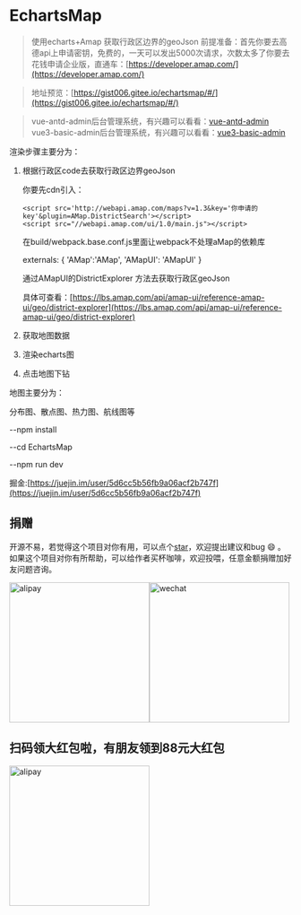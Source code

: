 # EchartsMap


> 使用echarts+Amap 获取行政区边界的geoJson
前提准备：首先你要去高德api上申请密钥，免费的，一天可以发出5000次请求，次数太多了你要去花钱申请企业版，直通车：[https://developer.amap.com/](https://developer.amap.com/)

> 地址预览：[https://gist006.gitee.io/echartsmap/#/](https://gist006.gitee.io/echartsmap/#/)

> vue-antd-admin后台管理系统，有兴趣可以看看：[vue-antd-admin](https://github.com/biubiubiu01/vue-antd-admin)
> vue3-basic-admin后台管理系统，有兴趣可以看看：[vue3-basic-admin](https://github.com/biubiubiu01/vue3-basic-admin)


渲染步骤主要分为：

1. 根据行政区code去获取行政区边界geoJson

   你要先cdn引入：

       <script src='http://webapi.amap.com/maps?v=1.3&key='你申请的key'&plugin=AMap.DistrictSearch'></script>
       <script src="//webapi.amap.com/ui/1.0/main.js"></script>

    在build/webpack.base.conf.js里面让webpack不处理aMap的依赖库

      externals: {
        'AMap':'AMap',
        'AMapUI': 'AMapUI'
      }

    通过AMapUI的DistrictExplorer 方法去获取行政区geoJson

    具体可查看：[https://lbs.amap.com/api/amap-ui/reference-amap-ui/geo/district-explorer](https://lbs.amap.com/api/amap-ui/reference-amap-ui/geo/district-explorer)

1. 获取地图数据

1. 渲染echarts图

1. 点击地图下钻


地图主要分为：

分布图、散点图、热力图、航线图等



--npm install   

--cd EchartsMap

--npm run dev


掘金:[https://juejin.im/user/5d6cc5b56fb9a06acf2b747f](https://juejin.im/user/5d6cc5b56fb9a06acf2b747f)

## 捐赠

开源不易，若觉得这个项目对你有用，可以点个[star](https://github.com/biubiubiu01/EchartsMap)，欢迎提出建议和bug :smile: 。如果这个项目对你有所帮助，可以给作者买杯咖啡，欢迎投喂，任意金额捐赠加好友问题咨询。

<img src="https://i.328888.xyz/2023/02/28/zV27Q.jpeg" alt="alipay" width="250"><img src="https://i.328888.xyz/2023/02/28/zVw2H.jpeg" alt="wechat" width="250">

## 扫码领大红包啦，有朋友领到88元大红包
<img src="https://i.328888.xyz/2023/04/24/iSolbq.jpeg" alt="alipay" width="250">

